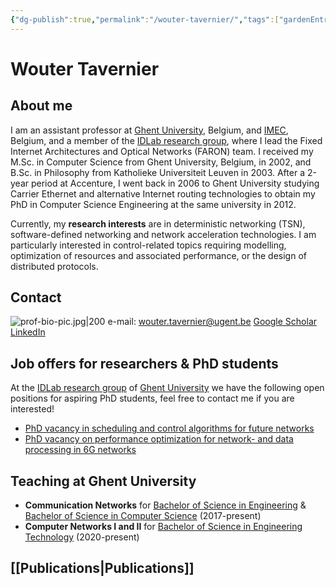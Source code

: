 ```yaml
---
{"dg-publish":true,"permalink":"/wouter-tavernier/","tags":["gardenEntry"]}
---
```


# Wouter Tavernier
## About me
I am an assistant professor at [Ghent University](https://www.ugent.be), Belgium, and [IMEC](https://www.imec-int.com/en), Belgium, and a member of the [IDLab research group](https://idlab.ugent.be/), where I lead the Fixed Internet Architectures and Optical Networks (FARON) team. I received my M.Sc. in Computer Science from Ghent University, Belgium, in 2002, and B.Sc. in Philosophy from Katholieke Universiteit Leuven in 2003.  After a 2-year period at Accenture, I went back in 2006 to Ghent University studying Carrier Ethernet and alternative Internet routing technologies to obtain my PhD in Computer Science Engineering at the same university in 2012. 

Currently, my **research interests** are in deterministic networking (TSN), software-defined networking and network acceleration technologies. I am particularly interested in control-related topics requiring modelling, optimization of resources and associated performance, or the design of distributed protocols.

## Contact
![prof-bio-pic.jpg|200](/img/user/attachments/prof-bio-pic.jpg)
e-mail: [wouter.tavernier@ugent.be](mailto:wouter.tavernier@ugent.be)
[Google Scholar](https://scholar.google.be/citations?user=zMoR8AEAAAA)
[LinkedIn](https://www.linkedin.com/in/wouter-tavernier-5049342/)

## Job offers for researchers & PhD students 
At the [IDLab research group](https://idlab.ugent.be/) of [Ghent University](https://www.ugent.be) we have the following open positions for aspiring PhD students, feel free to contact me if you are interested!
- [PhD vacancy in scheduling and control algorithms for future networks](https://www.ugent.be/ea/idlab/en/jobs/phd-scheduling-and-control-algorithms-for-future-networks.htm)
- [PhD vacancy on performance optimization for network- and data processing in 6G networks](https://www.ugent.be/ea/idlab/en/jobs/phd-performance-optimization-6g-networks.htm)

## Teaching at Ghent University
- **Communication Networks** for [Bachelor of Science in Engineering](https://studiekiezer.ugent.be/bachelor-of-science-in-engineering-computerwetenschappen) & [Bachelor of Science in Computer Science](https://studiekiezer.ugent.be/bachelor-of-science-in-computer-science/) (2017-present)
- **Computer Networks I and II** for [Bachelor of Science in Engineering Technology](https://studiekiezer.ugent.be/bachelor-of-science-in-engineering-technology-information-engineering-technology/) (2020-present)

## [[Publications\|Publications]]

